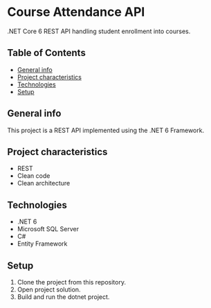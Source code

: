 # Course Attendance API
.NET Core 6 REST API handling student enrollment into courses.  

## Table of Contents
* [General info](#general-info)
* [Project characteristics](#project-characteristics)
* [Technologies](#technologies)
* [Setup](#setup)

## General info
This project is a REST API implemented using the .NET 6 Framework. 

## Project characteristics
* REST
* Clean code
* Clean architecture

## Technologies
* .NET 6
* Microsoft SQL Server
* C#
* Entity Framework

## Setup
1. Clone the project from this repository.
2. Open project solution.
3. Build and run the dotnet project.
